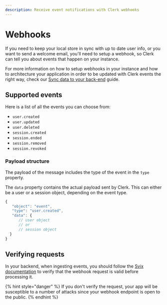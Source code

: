 ```yaml
---
description: Receive event notifications with Clerk webhooks
---
```


# Webhooks

If you need to keep your local store in sync with up to date user info,  or you want to send a welcome email, you'll need to setup a webhook, so Clerk can tell you about events that happen on your instance.

For more information on how to setup webhooks in your instance and how to architecture your application in order to be updated with Clerk events the right way, check our [Sync data to your back-end](../../how-to/sync-data-to-your-backend.md) guide.

## Supported events

Here is a list of all the events you can choose from:

* `user.created`&#x20;
* `user.updated`&#x20;
* `user.deleted`
* `session.created`
* `session.ended`
* `session.removed`
* `session.revoked`

### Payload structure

The payload of the message includes the type of the event in the `type` property.&#x20;

The `data` property contains the actual payload sent by Clerk. This can either be a user or a session object, depending on the event type.

```javascript
{
   "object": "event",
   "type": "user.created",
   "data": {
      // user object      
      // or
      // session object
  }
}

```

## Verifying requests

In your backend, when ingesting events, you should follow the [Svix documentation](https://docs.svix.com/receiving/verifying-payloads) to verify that the webhook request is valid before processing it.

{% hint style="danger" %}
If you don't verify the request, your app will be susceptible to a number of attacks since your webhook endpoint is open to the public.
{% endhint %}
